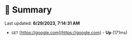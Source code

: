 # 📖 Summary
Last updated: **6/29/2023, 7:14:31 AM**

- `GET` [https://google.com](https://google.com) - **Up** (171ms)
